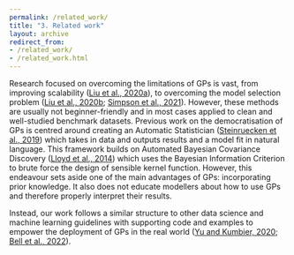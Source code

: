 ```yaml
---
permalink: /related_work/
title: "3. Related work"
layout: archive
redirect_from:
- /related_work/
- /related_work.html
---
```


Research focused on overcoming the limitations of GPs is vast, from improving scalability ([Liu et al., 2020a](https://arxiv.org/pdf/1807.01065.pdf)), to overcoming the model selection problem ([Liu et al., 2020b](https://proceedings.neurips.cc/paper/2020/hash/f52db9f7c0ae7017ee41f63c2a7353bc-Abstract.html); [Simpson et al., 2021](https://arxiv.org/abs/2106.08185)). However, these methods are usually not beginner-friendly and in most cases applied to clean and well-studied benchmark datasets. Previous work on the democratisation of GPs is centred around creating an Automatic Statistician ([Steinruecken et al., 2019](https://link.springer.com/chapter/10.1007/978-3-030-05318-5_9)) which takes in data and outputs results and a model fit in natural language. This framework builds on Automated Bayesian Covariance Discovery ([Lloyd et al., 2014](https://ojs.aaai.org/index.php/AAAI/article/view/8904)) which uses the Bayesian Information Criterion to brute force the design of sensible kernel function. However, this endeavour sets aside one of the main advantages of GPs: incorporating prior knowledge. It also does not educate modellers about how to use GPs and therefore properly interpret their results.

Instead, our work follows a similar structure to other data science and machine learning guidelines with supporting code and examples to empower the deployment of GPs in the real world ([Yu and Kumbier, 2020](https://arxiv.org/abs/1901.08152); [Bell et al., 2022](https://arxiv.org/abs/2206.05985)).
